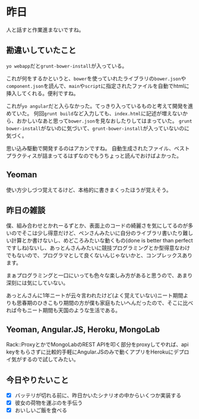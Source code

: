 # 昨日
人と話すと作業進まないですね。

## 勘違いしていたこと
`yo webapp`だと`grunt-bower-install`が入っている。

これが何をするかというと、`bower`を使っていれたライブラリの`bower.json`や`component.json`を読んで、`main`や`script`に指定されたファイルを自動でhtmlに挿入してくれる。便利ですね。

これが`yo angular`だと入らなかった。てっきり入っているものと考えて開発を進めていた。
何回`grunt build`など入力しても、`index.html`に記述が増えないから、おかしいなあと思って`bower.json`を見なおしたりしてはまっていた。
`grunt bower-install`がないのに気づいて、`grunt-bower-install`が入っていないのに気づく。

思い込み駆動で開発するのはアカンですね。
自動生成されたファイル、ベストプラクティスが詰まってるはずなのでもうちょっと読んでおけばよかった。

## Yeoman
使い方少しづつ覚えてるけど、本格的に書きまくったほうが覚えそう。

## 昨日の雑談
僕、組み合わせとかれーるずとか、表面上のコードの綺麗さを気にしてるのが多いのでそこは少し得意だけど、ペンさんみたいに自分のライブラリ書いたり難しい計算とか書けないし、めどころみたいな動くもの(done is better than perfectですしね)ないし、あっとんさんみたいに競技プログラミングとか型得意なわけでもないので、プログラマとして良くないんじゃないかと、コンプレックスあります。

まぁプログラミングと一口にいっても色々な楽しみ方があると思うので、あまり深刻には気にしていない。

あっとんさんに1年ニートが云々言われたけど(よく覚えていない)ニート期間よりも思春期のひきこもり期間の方が僕も家庭もたいへんだったので、そこに比べれば今もニート期間も天国のような生活である。

## Yeoman, Angular.JS, Heroku, MongoLab
Rack::ProxyとかでMongoLabのREST APIを叩く部分をproxyしてやれば、api keyをもらさずに比較的手軽にAngular.JSのみで動くアプリをHerokuにデプロイ気がするので試してみたい。

## 今日やりたいこと
- [x] バッテリが切れる前に、昨日かいたシナリオの中からいくつか実装する
- [x] 彼女の荷物を運ぶのを手伝う
- [x] おいしいご飯を食べる
